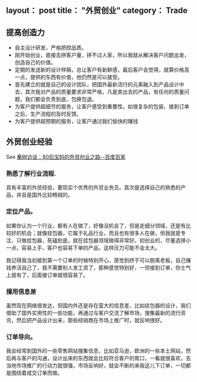 layout： post
title： "外贸创业"
category： Trade
---

## 提高创造力

- 自主设计研发，严格把控品质。
- 刚开始创业，直接去拼客户量，拼不过人家，所以我就从解决客户问题出发，创造自己的价值。 
- 定期的发送新的设计样稿，总让客户有新鲜感，最后客户会觉得，就算价格高一点，提供的东西有价值，他仍然是可以接受。
- 首先建立的就是自己的设计团队，把国外最新流行的元素融入到产品设计中去，其次我对产品的质量要求非常严格，凡是卖出去的产品，有任何的质量问题，我们都会负责到底，包换包退。
- 为客户提供超细节的服务，让客户感受到重要性。如很复杂的包装、接到订单之后，生产流程的及时反馈。
- 为客户提供超预期的服务，让客户通过我们愉快的赚钱

## 外贸创业经验

See [秦刚访谈：80后宝妈的外贸创业之路--百度百家](http://qingang.baijia.baidu.com/article/47657)

### 熟悉了解行业流程. 

具有丰富的外贸经验，要现实个优秀的外贸业务员。其次是选择自己的熟悉的产品，并且是国外比较畅销的。

### 定位产品。

如果你认为一个行业，都有人在做了，好像没机会了，但是走细分领域，还是有比较好的机会；就像挂包器，它属于礼品行业，而且也有很多人在做，但我就是专注，只做挂包器，死磕到底，就在挂包器领域做得非常好。初创业的，尽量选择小一点，容易上手，客户也容易下单的产品，这样压力可能不会太大。

我记得我当初接到第一个订单的时候特别开心，感觉到终于可以脱离老板，自己赚钱养活自己了，我不需要别人发工资了，那种感觉特别好，一但接到订单，你士气上就有了，后面接订单就很容易了。

### 擅用信息差

虽然现在网络很发达，但国内外还是存在蛮大的信息差，比如挂包器的设计，我们借助了国外实用性的一些功能，再通过与客户交流了解市场，搜集最新的流行资讯，然后把产品设计出来，那些经销商在市场上推广时，就反响很好。 

### 订单导向。

我会经常到国外的一些零售网站搜集信息，比如亚马逊，欧洲的一些本土网站，然后再与客户的沟通，设计出来的东西就会比较符合客户的胃口，一看就很喜欢，去当地市场推广的行动力就很强，市场反响好，就会不断的来我这儿下订单，一切都是围绕着成交订单而做。

